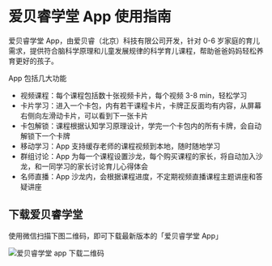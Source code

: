 # 爱贝睿学堂 App 使用指南

爱贝睿学堂 App，由爱贝睿（北京）科技有限公司开发，针对 0-6 岁家庭的育儿需求，提供符合脑科学原理和儿童发展规律的科学育儿课程，帮助爸爸妈妈轻松养育更好的孩子。

App 包括几大功能

- 视频课程：每个课程包括数十张视频卡片，每个视频 3-8 min，轻松学习
- 卡片学习：进入一个卡包，内有若干课程卡片，卡牌正反面均有内容，从屏幕右侧向左滑动卡片，可以看到下一张卡片
- 卡包解锁：课程根据认知学习原理设计，学完一个卡包内的所有卡牌，会自动解锁下一个卡牌
- 移动学习：App 支持缓存老师的课程视频到本地，随时随地学习
- 群组讨论：App 为每一个课程设置沙龙，每个购买课程的家长，将自动加入沙龙，和一同学习的家长讨论育儿心得体会
- 名师直播：App 沙龙内，会根据课程进度，不定期视频直播课程主题讲座和答疑讲座

## 下载爱贝睿学堂

使用微信扫描下图二维码，即可下载最新版本的「爱贝睿学堂 App」

![爱贝睿学堂 app 下载二维码](http://pic1.ibraintv.com/HB-QR-Download.png)
